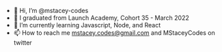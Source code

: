 - 👋 Hi, I’m @mstacey-codes
- 🚀 I graduated from Launch Academy, Cohort 35 - March 2022
- 🌱 I’m currently learning Javascript, Node, and React
- 📫 How to reach me mstacey.codes@gmail.com and MStaceyCodes on twitter

<!---
mstacey-codes/mstacey-codes is a ✨ special ✨ repository because its `README.md` (this file) appears on your GitHub profile.
You can click the Preview link to take a look at your changes.
--->
